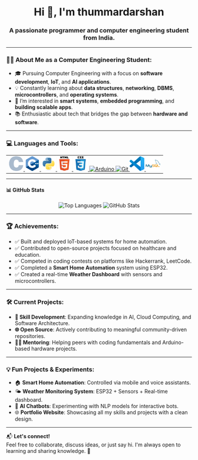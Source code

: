 <h1 align="center">Hi 👋, I'm thummardarshan</h1>
<h3 align="center">A passionate programmer and computer engineering student from India.</h3>

---

### 👨‍💻 About Me as a Computer Engineering Student:
- 🎓 Pursuing Computer Engineering with a focus on **software development**, **IoT**, and **AI applications**.
- 💡 Constantly learning about **data structures**, **networking**, **DBMS**, **microcontrollers**, and **operating systems**.
- 🔭 I’m interested in **smart systems**, **embedded programming**, and **building scalable apps**.
- 📚 Enthusiastic about tech that bridges the gap between **hardware and software**.

---

### 💻 Languages and Tools:
<div align="center">
  <table>
    <tr>
      <td align="center" width="100%">
        <a href="https://www.cprogramming.com/" target="_blank">
          <img src="https://raw.githubusercontent.com/devicons/devicon/master/icons/c/c-original.svg" alt="C" width="40" height="40" />
        </a>
        <a href="https://www.w3schools.com/cpp/" target="_blank">
          <img src="https://raw.githubusercontent.com/devicons/devicon/master/icons/cplusplus/cplusplus-original.svg" alt="C++" width="40" height="40" />
        </a>
        <a href="https://www.python.org/" target="_blank">
          <img src="https://raw.githubusercontent.com/devicons/devicon/master/icons/python/python-original.svg" alt="Python" width="40" height="40" />
        </a>
        <a href="https://developer.mozilla.org/en-US/docs/Web/HTML" target="_blank">
          <img src="https://raw.githubusercontent.com/devicons/devicon/master/icons/html5/html5-original-wordmark.svg" alt="HTML5" width="40" height="40" />
        </a>
        <a href="https://developer.mozilla.org/en-US/docs/Web/CSS" target="_blank">
          <img src="https://raw.githubusercontent.com/devicons/devicon/master/icons/css3/css3-original-wordmark.svg" alt="CSS3" width="40" height="40" />
        </a>
        <a href="https://www.arduino.cc/" target="_blank">
          <img src="https://cdn.jsdelivr.net/gh/devicons/devicon/icons/arduino/arduino-original.svg" alt="Arduino" width="40" height="40" />
        </a>
        <a href="https://git-scm.com/" target="_blank">
          <img src="https://www.vectorlogo.zone/logos/git-scm/git-scm-icon.svg" alt="Git" width="40" height="40" />
        </a>
        <a href="https://code.visualstudio.com/" target="_blank">
          <img src="https://raw.githubusercontent.com/devicons/devicon/master/icons/vscode/vscode-original.svg" alt="VSCode" width="40" height="40" />
        </a>
        <a href="https://www.mysql.com/" target="_blank">
          <img src="https://raw.githubusercontent.com/devicons/devicon/master/icons/mysql/mysql-original-wordmark.svg" alt="MySQL" width="40" height="40" />
        </a>
      </td>
    </tr>
  </table>
</div>

---



#### 📊 GitHub Stats
<p align="center">
  <img src="https://github-readme-stats.vercel.app/api/top-langs/?username=ThummarDarshan&theme=radical" alt="Top Languages" />
  <img src="https://github-readme-stats.vercel.app/api?username=ThummarDarshan&theme=radical" alt="GitHub Stats" />
</p>

---

### 🏆 Achievements:
- ✅ Built and deployed IoT-based systems for home automation.
- ✅ Contributed to open-source projects focused on healthcare and education.
- ✅ Competed in coding contests on platforms like Hackerrank, LeetCode.
- ✅ Completed a **Smart Home Automation** system using ESP32.
- ✅ Created a real-time **Weather Dashboard** with sensors and microcontrollers.

---

### 🛠️ Current Projects:
- **🔧 Skill Development**: Expanding knowledge in AI, Cloud Computing, and Software Architecture.
- **🌐 Open Source**: Actively contributing to meaningful community-driven repositories.
- **👨‍🏫 Mentoring**: Helping peers with coding fundamentals and Arduino-based hardware projects.

---

### 💡 Fun Projects & Experiments:
- 🏠 **Smart Home Automation**: Controlled via mobile and voice assistants.
- 🌤️ **Weather Monitoring System**: ESP32 + Sensors + Real-time dashboard.
- 🧠 **AI Chatbots**: Experimenting with NLP models for interactive bots.
- 🌐 **Portfolio Website**: Showcasing all my skills and projects with a clean design.

---

📬 **Let's connect!**  
Feel free to collaborate, discuss ideas, or just say hi. I'm always open to learning and sharing knowledge. 🚀
